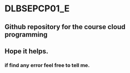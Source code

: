 # DLBSEPCP01_E
## Github repository for the course cloud programming 
## Hope it helps.
### if find any error feel free to tell me.
